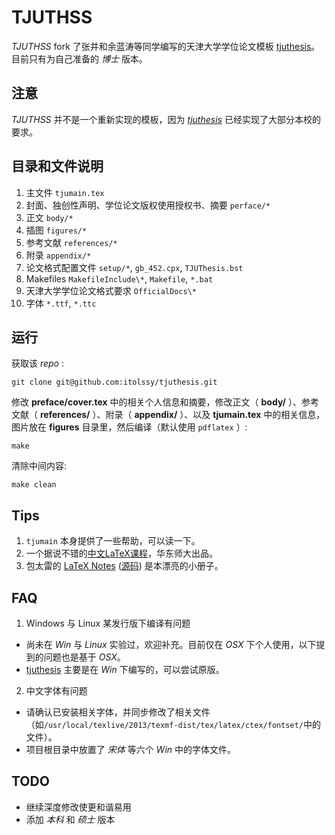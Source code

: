 # TJUTHSS

_TJUTHSS_ fork 了张井和余蓝涛等同学编写的天津大学学位论文模板 [tjuthesis][tjuthesis]。目前只有为自己准备的 _博士_ 版本。


## 注意

_TJUTHSS_ 并不是一个重新实现的模板，因为 _[tjuthesis][tjuthesis]_ 已经实现了大部分本校的要求。

## 目录和文件说明

1. 主文件 `tjumain.tex`
2. 封面、独创性声明、学位论文版权使用授权书、摘要 `perface/*`
3. 正文 `body/*`
4. 插图 `figures/*`
5. 参考文献 `references/*`
6. 附录 `appendix/*`
7. 论文格式配置文件 `setup/*`, `gb_452.cpx`, `TJUThesis.bst`
8. Makefiles `MakefileInclude\*`, `Makefile`, `*.bat`
9. 天津大学学位论文格式要求 `OfficialDocs\*`
0. 字体 `*.ttf`, `*.ttc`

## 运行

获取该 _repo_ :

    git clone git@github.com:itolssy/tjuthesis.git
 
修改 **preface/cover.tex** 中的相关个人信息和摘要，修改正文（ **body/** ）、参考文献（ **references/** ）、附录（ **appendix/** ）、以及 **tjumain.tex** 中的相关信息，图片放在 **figures** 目录里，然后编译（默认使用 `pdflatex` ）:

    make
    
清除中间内容:
   
    make clean


## Tips

1. `tjumain` 本身提供了一些帮助，可以读一下。
2. 一个据说不错的[中文LaTeX课程](http://math.ecnu.edu.cn/~latex/ "LaTeX 科技排版")，华东师大出品。
3. 包太雷的 [LaTeX Notes](http://www.dralpha.com/zh/tech/lnotes2.pdf "雷太赫排版系统简介 v2.0") ([源码](http://www.dralpha.com/zh/tech/lnotes2.zip)) 是本漂亮的小册子。


## FAQ

1. Windows 与 Linux 某发行版下编译有问题
 * 尚未在 _Win_ 与 _Linux_ 实验过，欢迎补充。目前仅在 _OSX_ 下个人使用，以下提到的问题也是基于 _OSX_。
 * [tjuthesis][tjuthesis] 主要是在 _Win_ 下编写的，可以尝试原版。
2. 中文字体有问题
 * 请确认已安装相关字体，并同步修改了相关文件（如`/usr/local/texlive/2013/texmf-dist/tex/latex/ctex/fontset/`中的文件）。
 * 项目根目录中放置了 _宋体_ 等六个 _Win_ 中的字体文件。


## TODO

* 继续深度修改使更和谐易用
* 添加 _本科_ 和 _硕士_ 版本

[tjuthesis]: https://code.google.com/p/tjuthesis/ "about tjuthesis"
